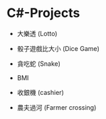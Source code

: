 # C#-Projects

* 大樂透 (Lotto)

* 骰子遊戲比大小 (Dice Game)

* 貪吃蛇 (Snake)

* BMI

* 收銀機 (cashier)

* 農夫過河 (Farmer crossing)
